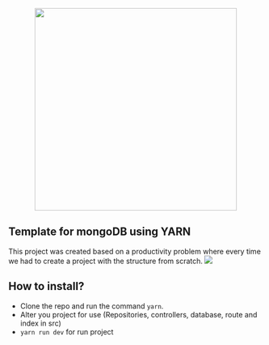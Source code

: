 <p align="center">
 <img width="400px" src="https://user-images.githubusercontent.com/51785898/91216702-c5988980-e6ec-11ea-8497-bd93f8f8b7b6.png">
</p>
<p align="center">
<h2>Template for mongoDB using YARN </h2>
</p>
This project was created based on a productivity problem where every time we had to create a project with the structure from scratch.

<img src="https://user-images.githubusercontent.com/51785898/91216648-b1ed2300-e6ec-11ea-8a89-fe2d382ada84.png"/>

## How to install?

* Clone the repo and run the command `yarn`.
* Alter you project for use (Repositories, controllers, database, route and index in src)
* `yarn run dev` for run project
